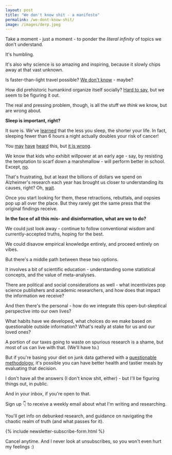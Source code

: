 ```yaml
---
layout: post
title: "We don't know shit - a manifesto"
permalink: /we-dont-know-shit/
image: /images/derp.jpeg
---
```


Take a moment - just a moment - to ponder the _literal infinity_ of topics we don't understand.

It's humbling.

It's also why science is so amazing and inspiring, because it slowly chips away at that vast unknown.

Is faster-than-light travel possible? [We don't know](https://earthsky.org/space/warp-drive-chances-of-faster-than-light-space-travel/) - maybe?

How did prehistoric humankind organize itself socially? [Hard to say](https://en.wikipedia.org/wiki/The_Dawn_of_Everything), but we seem to be figuring it out.

The real and pressing problem, though, is all the stuff we _think_ we know, but are wrong about.

**Sleep is important, right?**

It sure is. We've [learned](https://en.wikipedia.org/wiki/Why_We_Sleep) that the less you sleep, the shorter your life. In fact, sleeping fewer than 6 hours a night actually doubles your risk of cancer! 

You [may](https://psychology.berkeley.edu/news/sleep-scientist-warns-against-walking-through-life-underslept-state) [have](https://www.npr.org/transcripts/964209001) [heard](https://www.theguardian.com/lifeandstyle/2017/sep/24/why-lack-of-sleep-health-worst-enemy-matthew-walker-why-we-sleep) this, but [it is wrong](https://guzey.com/books/why-we-sleep/).

We know that kids who exhibit willpower at an early age - say, by resisting the temptation to scarf down a marshmallow - will perform better in school. Except, [no](https://journals.sagepub.com/doi/abs/10.1177/0956797618761661).

That's frustrating, but at least the billions of dollars we spend on Alzheimer's research each year has brought us closer to understanding its causes, right? Oh, [wait](https://www.science.org/content/article/potential-fabrication-research-images-threatens-key-theory-alzheimers-disease).

Once you start looking for them, these retractions, rebuttals, and oopsies pop up all over the place. But they rarely get the same press that the original findings receive.

**In the face of all this mis- and disinformation, what are we to do?**

We could just look away - continue to follow conventional wisdom and currently-accepted truths, hoping for the best.

We could disavow empirical knowledge entirely, and proceed entirely on vibes.

But there's a middle path between these two options. 

It involves a bit of scientific education - understanding some statistical concepts, and the value of meta-analyses.

There are political and social considerations as well - what incentivizes pop science publishers and academic researchers, and how does that impact the information we receive?

And then there's the personal - how do we integrate this open-but-skeptical perspective into our own lives? 

What habits have we developed, what choices do we make based on questionable outside information? What's really at stake for us and our loved ones?

A portion of our taxes going to waste on spurious research is a shame, but most of us can live with that. (We'll have to.)

But if you're basing your diet on junk data gathered with a [questionable methodology](https://carcinisation.com/2020/12/11/survey-chicken/), it's possible you can have better health and tastier meals by evaluating that decision.

I don't have all the answers (I don't know shit, either) - but I'll be figuring things out, in public.

And in your inbox, if you're open to that.

Sign up 👇 to receive a weekly email about what I'm writing and researching.

You'll get info on debunked research, and guidance on navigating the chaotic realm of truth (and what passes for it).

{% include newsletter-subscribe-form.html %}

Cancel anytime. And I never look at unsubscribes, so you won't even hurt my feelings :)
